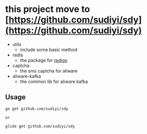 
# this project move to [https://github.com/sudiyi/sdy](https://github.com/sudiyi/sdy)

* utils
    * include some basic method
* redis
    * the package for [redigo](https://github.com/garyburd/redigo)
* captcha
    * the sms captcha for aliware
* aliware-kafka
    * the common lib for aliware kafka        

## Usage

```
go get github.com/sudiyi/sdy

or 

glide get github.com/sudiyi/sdy
```
